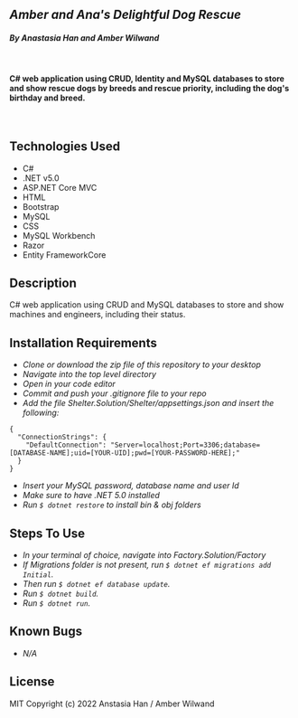 ## _Amber and Ana's Delightful Dog Rescue_

#### _By Anastasia Han and Amber Wilwand_

<br>

####  C# web application using CRUD, Identity and MySQL databases to store and show rescue dogs by breeds and rescue priority, including the dog's birthday and breed.

<br>
 
</div>

## Technologies Used

* C#
* .NET v5.0
* ASP.NET Core MVC
* HTML 
* Bootstrap
* MySQL
* CSS
* MySQL Workbench
* Razor
* Entity FrameworkCore

## Description

C# web application using CRUD and MySQL databases to store and show machines and engineers, including their status.

## Installation Requirements

* _Clone or download the zip file of this repository to your desktop_
* _Navigate into the top level directory_
* _Open in your code editor_
* _Commit and push your .gitignore file to your repo_
* _Add the file Shelter.Solution/Shelter/appsettings.json and insert the following:_
```
{
  "ConnectionStrings": {
    "DefaultConnection": "Server=localhost;Port=3306;database=[DATABASE-NAME];uid=[YOUR-UID];pwd=[YOUR-PASSWORD-HERE];"
  }
}
```
* _Insert your MySQL password, database name and user Id_
* _Make sure to have .NET 5.0 installed_
* _Run `$ dotnet restore` to install bin & obj folders_


## Steps To Use
* _In your terminal of choice, navigate into Factory.Solution/Factory_
* _If Migrations folder is not present, run `$ dotnet ef migrations add Initial`._
* _Then run `$ dotnet ef database update`._
* _Run `$ dotnet build`._
* _Run `$ dotnet run`._

## Known Bugs

* _N/A_

## License

MIT
Copyright (c) 2022 Anstasia Han / Amber Wilwand
